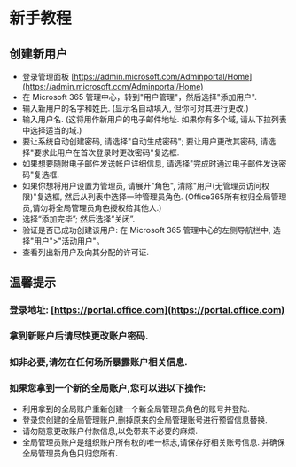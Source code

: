 # 新手教程

## 创建新用户

- 登录管理面板 [https://admin.microsoft.com/Adminportal/Home](https://admin.microsoft.com/Adminportal/Home)
- 在 Microsoft 365 管理中心，转到"用户管理"，然后选择"添加用户".
- 输入新用户的名字和姓氏. (显示名自动填入, 但你可对其进行更改.)
- 输入用户名. (这将用作新用户的电子邮件地址. 如果你有多个域, 请从下拉列表中选择适当的域.)
- 要让系统自动创建密码, 请选择"自动生成密码"; 要让用户更改其密码, 请选择"要求此用户在首次登录时更改密码"复选框.
- 如果想要随附电子邮件发送帐户详细信息, 请选择"完成时通过电子邮件发送密码"复选框.
- 如果你想将用户设置为管理员, 请展开"角色", 清除"用户(无管理员访问权限)"复选框, 然后从列表中选择一种管理员角色.
(Office365所有权归全局管理员,请勿将全局管理员角色授权给其他人.)
- 选择“添加完毕”; 然后选择“关闭”.
- 验证是否已成功创建该用户: 在 Microsoft 365 管理中心的左侧导航栏中, 选择"用户">"活动用户"。 
- 查看列出新用户及向其分配的许可证.

## 温馨提示
### 登录地址: [https://portal.office.com](https://portal.office.com)
### 拿到新账户后请尽快更改账户密码.
### 如非必要,请勿在任何场所暴露账户相关信息.
### 如果您拿到一个新的全局账户,您可以进以下操作:
- 利用拿到的全局账户重新创建一个新全局管理员角色的账号并登陆.
- 登录您创建的全局管理账户,删掉原来的全局管理账号进行预留信息替换.
- 请勿随意更改账户付款信息,以免带来不必要的麻烦.
- 全局管理员账户是组织账户所有权的唯一标志,请保存好相关账号信息. 并确保全局管理员角色只归您所有.


